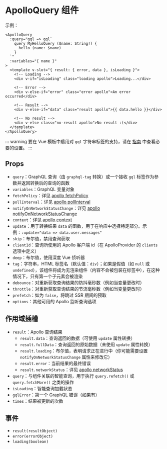 # ApolloQuery 组件

示例：

```vue
<ApolloQuery
  :query="gql => gql`
    query MyHelloQuery ($name: String!) {
      hello (name: $name)
    }
  `"
  :variables="{ name }"
>
  <template v-slot="{ result: { error, data }, isLoading }">
    <!-- Loading -->
    <div v-if="isLoading" class="loading apollo">Loading...</div>

    <!-- Error -->
    <div v-else-if="error" class="error apollo">An error occurred</div>

    <!-- Result -->
    <div v-else-if="data" class="result apollo">{{ data.hello }}</div>

    <!-- No result -->
    <div v-else class="no-result apollo">No result :(</div>
  </template>
</ApolloQuery>
```

::: warning
要在 Vue 模板中启用对 `gql` 字符串标签的支持，请在 [指南](../guide/components/query.md#tag-setup) 中查看必要的设置。
:::

## Props

- `query`：GraphQL 查询（由 `graphql-tag` 转换）或一个接收 `gql` 标签作为参数并返回转换后的查询的函数
- `variables`：GraphQL 变量对象
- `fetchPolicy`：详见 [apollo fetchPolicy](https://www.apollographql.com/docs/react/data/queries/#options)
- `pollInterval`：详见 [apollo pollInterval](https://www.apollographql.com/docs/react/data/queries/#options)
- `notifyOnNetworkStatusChange`：详见 [apollo notifyOnNetworkStatusChange](https://www.apollographql.com/docs/react/data/queries/#options)
- `context`：详见 [apollo context](https://www.apollographql.com/docs/react/data/queries/#options)
- `update`：用于转换结果 `data` 的函数，用于在响应中选择特定部分。示例：`:update="data => data.user.messages"`
- `skip`：布尔值，禁用查询获取
- `clientId`：查询所使用的 Apollo 客户端 id（在 ApolloProvider 的 `clients` 选项中定义）
- `deep`：布尔值，使用深度 Vue 侦听器
- `tag`：字符串，HTML 标签名（默认值：`div`）；如果是假值（如 `null` 或 `undefined`），该组件将成为无渲染组件（内容不会被包装在标签中），在这种情况下，只有第一个子元素会被渲染
- `debounce`：对重新获取查询结果的防抖毫秒数（例如当变量更改时）
- `throttle`：对重新获取查询结果的节流毫秒数（例如当变量更改时）
- `prefetch`：如为 `false`，将跳过 SSR 期间的预取
- `options`：其他可用的 Apollo 监听查询选项

## 作用域插槽

- `result`：Apollo 查询结果
  - `result.data`：查询返回的数据（可使用 `update` 属性转换）
  - `result.fullData`：查询返回的原始数据（未使用 `update` 属性转换）
  - `result.loading`：布尔值，表明请求正在进行中（你可能需要设置 `notifyOnNetworkStatusChange` 属性来修改它）
  - `result.error`：当前结果的最终错误
  - `result.networkStatus`：详见 [apollo networkStatus](https://www.apollographql.com/docs/react/data/queries/#result)
- `query`：与组件关联的智能查询，用于执行 `query.refetch()` 或 `query.fetchMore()` 之类的操作
- `isLoading`：智能查询加载状态
- `gqlError`：第一个 GraphQL 错误（如果有）
- `times`：结果被更新的次数

## 事件

- `result(resultObject)`
- `error(errorObject)`
- `loading(boolean)`
